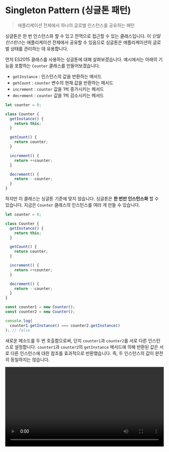 # Singleton Pattern (싱글톤 패턴)

> 애플리케이션 전체에서 하나의 글로벌 인스턴스를 공유하는 패턴

싱글톤은 한 번 인스턴스화 할 수 있고 전역으로 접근할 수 있는 클래스입니다. 이 *단일 인스턴스*는 애플리케이션 전체에서 공유할 수 있음으로 싱글톤은 애플리케이션의 글로벌 상태를 관리하는 데 유용합니다.

먼저 ES2015 클래스를 사용하는 싱글톤에 대해 살펴보겠습니다. 예시에서는 아래의 기능을 포함하는 `Counter` 클래스를 만들어보겠습니다.

- `getInstance` : 인스턴스의 값을 반환하는 메서드
- `getCount` : `counter` 변수의 현재 값을 반환하는 메서드
- `increment` : `counter` 값을 1씩 증가시키는 메서드
- `decrement` : `counter` 값을 1씩 감소시키는 메서드

```typescript
let counter = 0;

class Counter {
  getInstance() {
    return this;
  }

  getCount() {
    return counter;
  }

  increment() {
    return ++counter;
  }

  decrement() {
    return --counter;
  }
}
```

하지만 이 클래스는 싱글톤 기준에 맞지 않습니다. 싱글톤은 **한 번만 인스턴스화** 할 수 있습니다. 지금은 `Counter` 클래스의 인스턴스를 여러 개 만들 수 있습니다.

```typescript
let counter = 0;

class Counter {
  getInstance() {
    return this;
  }

  getCount() {
    return counter;
  }

  increment() {
    return ++counter;
  }

  decrement() {
    return --counter;
  }
}

const counter1 = new Counter();
const counter2 = new Counter();

console.log(
  counter1.getInstance() === counter2.getInstance()
); // false
```

새로운 메소드를 두 번 호출함으로써, 단지 `counter1`과 `counter2`를 서로 다른 인스턴스로 설정합니다. `counter1`과 `counter2`의 `getInstance` 메서드에 의해 반환된 값은 서로 다른 인스턴스에 대한 참조를 효과적으로 반환했습니다. 즉, 두 인스턴스의 값이 완전히 동일하지는 않습니다.

<video width='100%' src='https://res.cloudinary.com/ddxwdqwkr/video/upload/v1609056519/patterns.dev/jspat-52_zkwyk1.mp4' autoplay controls playsinline loop />

`Counter` 클래스의 인스턴스를 **하나만** 만들 수 있도록 확인할 수 있습니다.

인스턴스를 하나만 만들 수 있는 한 가지 방법은 `instance`라는 변수를 만드는 것입니다. 새 인스턴스가 생성될 때 `Counter` 생성자에서 `instance`의 참조와 동일하게 설정할 수 있습니다. `instance` 변수가 이미 값을 가졌는지 확인하여 새로운 인스턴스가 생기는 것을 방지할 수 있습니다. 그런 경우라면 이미 인스턴스가 존재하는 것입니다. 그런 일은 생기지 않아야 하며 사용자에게 알리기 위해 오류가 발생해야 합니다.

```typescript
let instance;
let counter = 0;

class Counter {
  constructor() {
    if (instance) {
      throw new Error('You can only create one instance!');
    }
    instance = this;
  }

  getInstance() {
    return this;
  }

  getCount() {
    return counter;
  }

  increment() {
    return ++counter;
  }

  decrement() {
    return --counter;
  }
}

const counter1 = new Counter();
const counter2 = new Counter();
// Error: You can only create one instance!
```

완벽합니다! 더 이상 여러개의 인스턴스를 만들 수 없습니다.

`counter.js` 파일에서 `Counter` 인스턴스를 export 합니다. 하지만 그전에 인스턴스를 얼려야(**freeze**) 합니다. `Object.freeze` 메서드는 코드를 사용하는 것이 싱글톤을 수정할 수 없도록 합니다. 고정된 인스턴스의 속성을 추가하거나 수정할 수 없으므로 싱글톤의 값을 실수로 덮어쓸 위험이 줄어듭니다.

```typescript
let instance;
let counter = 0;

class Counter {
  constructor() {
    if (instance) {
      throw new Error('You can only create one instance!');
    }
    instance = this;
  }

  getInstance() {
    return this;
  }

  getCount() {
    return counter;
  }

  increment() {
    return ++counter;
  }

  decrement() {
    return --counter;
  }
}

const singletonCounter = Object.freeze(new Counter());
export default singletonCounter;
```

<hr />

`Counter` 예시를 구현하는 애플리케이션을 살펴보겠습니다. 아래와 같은 파일이 있습니다.

- `counter.js` : `Counter` 클래스를 포함하고 **Counter 인스턴스**를 기본 내보내기로 내보냅니다.
- `index.js` : `redButton.js`와 `blueButton.js` 모듈을 불러옵니다.
- `redButton.js` : `Counter`를 가져와 **빨간색** 버튼에 이벤트 리스너로 `Counter`의 `increment` 메서드를 추가하고 `getCount` 메서드를 호출해 카운터의 현재 값을 기록합니다.
- `blueButton.js` : `Counter`를 가져와 **파란색** 버튼에 이벤트 리스너로 `Counter`의 `increment` 메서드를 추가하고 `getCount` 메서드를 호출하여 카운터의 현재 값을 기록합니다.

`blueButton.js`와 `redButton.js`는 모두 `counter.js`에서 **동일한 인스턴스**를 가져옵니다. 이 인스턴스는 두 파일 모두에서 **Counter**로 가져옵니다.

<video width='100%' src='https://res.cloudinary.com/ddxwdqwkr/video/upload/v1609056519/patterns.dev/jspat-56_wylvcf.mp4' autoplay controls playsinline loop />

`redButton.js` 또는 `blueButton.js`에서 `increment` 메서드를 호출하면 `Counter` 인스턴스의 `counter` 속성 값이 두 파일 모두에서 업데이트됩니다. 빨간색 버튼을 클릭하든 파란색 버튼을 클릭하든 상관 없습니다. 모든 인스턴스에서 동일한 값이 공유됩니다. 이것이 다른 파일에서 메소드를 호출하고 있음에도 불구하고 `counter`가 계속 1씩 증가하는 이유입니다.

<hr />

## 장단점

인스턴스를 생성하는 것을 하나의 인스턴스로만 제한하면 잠재적으로 많은 메모리 공간을 절약할 수 있습니다. 매번 새 인스턴스에 대한 메모리를 설정할 필요 없이 애플리케이션 전체에서 참조되는 한 인스턴스에 대한 메모리만 설정하면 됩니다. 그러나 싱글톤은 실제로 **안티 패턴**으로 간주될 수 있습니다. 따라서 JavaScript에서는 피해야 합니다.

자바나 C++와 같은 많은 프로그래밍 언어에서는 JavaScript에서 할 수 있는 방식으로 객체를 직접 생성할 수 없습니다. 이러한 객체 지향 언어에서 우리는 객체를 만드는 클래스를 만들어야 합니다. 생성된 객체는 JavaScript 예시의 `instance` 값과 마찬가지로 클래스의 인스턴스 값을 가집니다.

그러나 위의 예시에 나타난 클래스 구현은 사실 과합니다. JavaScript에서 객체를 직접 만들 수 있기 때문에 일반 객체를 사용하여 동일한 결과를 얻을 수 있습니다. 싱글톤을 사용할 때의 몇 가지 단점에 대해 알아보겠습니다.

#### 일반 객체를 사용할 때

앞에서 본 것과 같은 예시를 사용합니다. 그러나 이번에는 `counter`는 단순하게 아래를 포함하는 객체입니다.

- `count` 속성
- `increment` : `count` 값을 1씩 증가시키는 메서드
- `decrement` : `count` 값을 1씩 감소시키는 메서드

```typescript
let count = 0;

const counter = {
  increment() {
    return ++count;
  },
  decrement() {
    return --count;
  },
};

Object.freeze(counter);
export { counter };
```

객체가 참조에 의해 전달되기 때문에 `redButton.js`와 `blueButton.js`는 모두 동일한 `singletonCounter` 객체에 대한 참조를 가져옵니다. 두 파일 중 하나에서 카운트 값을 수정하면 `singletonCounter`의 값이 수정되며, 이 값은 두 파일에 모두 표시됩니다.

### 테스트하기

싱글톤에 의존하는 코드를 테스트하는 것은 까다로울 수 있습니다. 매번 새로운 인스턴스를 만들 수 없기 때문에 모든 테스트는 이전 테스트의 인스턴스를 수정하는 데 의존합니다. 이 경우 테스트 순서는 중요하며, 한 번의 작은 수정으로 전체 테스트 케이스가 실패할 수 있습니다. 테스트 후, 테스트를 통해 수정한 내용을 초기화하기 위해 전체 인스턴스를 초기화해야 합니다.

```typescript
import Counter from "../src/counter";

test("incrementing 1 time should be 1", () => {
  Counter.increment();
  expect(Counter.getCount()).toBe(1);
});

test("incrementing 3 extra times should be 4", () => {
  Counter.increment();
  Counter.increment();
  Counter.increment();
  expect(Counter.getCount()).toBe(4);
});

test("decrementing 1  times should be 3", () => {
  Counter.decrement();
  expect(Counter.getCount()).toBe(3);
});
```

#### 의존성 숨기기

다른 모듈인 `superCounter.js`를 가져올 때 해당 모듈이 싱글톤을 가져오는 것이 분명하지 않을 수 있습니다. 이 경우 `index.js`와 같은 다른 파일에서는 해당 모듈을 가져와 메서드를 호출할 수 있습니다. 이러한 방식으로 싱글톤의 값을 실수로 수정할 수 있습니다. 이것은 예상치 못한 동작으로 이어질 수 있습니다. 이것은 싱글톤의 인스턴스를 애플리케이션 전체에 걸쳐 공유할 수 있기 때문입니다.

```typescript
import Counter from "./counter";

export default class SuperCounter {
  constructor() {
    this.count = 0;
  }

  increment() {
    Counter.increment();
    return (this.count += 100);
  }

  decrement() {
    Counter.decrement();
    return (this.count -= 100);
  }
}
```

### 전역적인 동작

싱글톤 인스턴스는 전체 애플리케이션에서 참조될 수 있어야 합니다. 전역 변수는 기본적으로 동일한 동작을 보여줍니다. 전역 변수를 전역 범위에서 사용할 수 있으므로 애플리케이션 전체에서 전역 변수에 접근할 수 있습니다.

전역 변수를 갖는 것은 일반적으로 잘못된 설계로 간주됩니다. 전역 범위 오염은 전역 변수의 값을 실수로 덮어쓰는 결과를 만들 수 있으며, 이것은 예상치 못한 동작을 발생시킬 수 있습니다.

ES2015에서 전역 변수를 생성하는 것은 매우 드문 일입니다. 새로운 `let`과 `const` 키워드는 개발자가 이 두 키워드로 선언된 변수를 블록 범위로 유지하여 실수로 글로벌 범위를 오염시키는 것을 방지합니다. 자바스크립트의 새로운 모듈 시스템은 모듈로부터 값을 `export`하고 다른 파일에 값을 `import`할 수 있기 때문에 전역 범위를 오염시키지 않고 전역으로 접근 가능한 값을 쉽게 만들 수 있습니다.

그러나 싱글톤의 일반적인 사용 사례는 프로그램 전체에 일종의 **전역 상태**를 갖는 것입니다. 코드의 여러 부분이 동일한 **변경 가능한 객체**에 의존하면 예상하지 못한 동작이 발생할 수 있습니다.

일반적으로 코드의 특정 부분은 전역 상태 내의 값을 수정하는 반면 다른 부분은 해당 데이터를 사용합니다. 여기서 실행 순서는 중요합니다. 사용할 데이터가 없는 상황에서 실수로 먼저 데이터를 사용해서는 안 됩니다. 전역 상태를 사용할 때 데이터 흐름을 이해하는 것은 애플리케이션이 커질수록 매우 까다로워질 수 있으며 수십 개의 컴포넌트가 서로 의존합니다.

### React에서의 상태 관리

React에서는 싱글톤을 사용하는 대신 **Redux** 또는 **React Context**와 같은 상태 관리 도구를 통해 전역 상태에 의존하는 경우가 많습니다. 이들의 전역 상태 동작은 싱글톤의 동작과 비슷해 보일 수 있지만, 이러한 도구들은 싱글톤의 변경 가능한 상태가 아닌 **읽기 전용 상태**를 제공합니다. Redux를 사용할 때, 컴포넌트가 `dispatcher`를 통해 `action`을 전송한 후에는 순수 함수 `reducer`만 상태를 업데이트할 수 있습니다.

이런 도구를 사용하면 전역 상태를 갖는 것의 단점이 마법처럼 사라지지는 않지만, 컴포넌트가 상태를 직접 업데이트할 수 없기 때문에 적어도 전역 상태를 의도하는 대로 변경할 수 있습니다.

<hr />

### 참고

- [Do React Hooks replace Redux - Eric Elliott](https://medium.com/javascript-scene/do-react-hooks-replace-redux-210bab340672)
- [Working with Singletons in JavaScript - Vijay Prasanna](https://www.digitalocean.com/community/tutorials/js-js-singletons)
- [JavaScript Design Patterns: The Singleton - Samier Saeed](https://www.sitepoint.com/javascript-design-patterns-singleton/)
- [Singleton - Refactoring Guru](https://refactoring.guru/design-patterns/singleton)